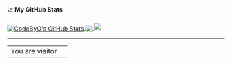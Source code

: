 <!--
**CodeByO/CodeByO** is a ✨ _special_ ✨ repository because its `README.md` (this file) appears on your GitHub profile.
### 🌱🌱🌱
Here are some ideas to get you started:

- 🔭 I’m currently working on ...
- 🌱 I’m currently learning ...
- 👯 I’m looking to collaborate on ...
- 🤔 I’m looking for help with ...
- 💬 Ask me about ...
- 📫 How to reach me: ...
- 😄 Pronouns: ...
- ⚡ Fun fact: ...
-->
#### &#x1f4c8; My GitHub Stats
<a href="https://CodeByO.net">
  <img align="center" src="https://github-readme-stats.vercel.app/api?username=CodeByO&show_icons=true&line_height=33&count_private=true&theme=dark" alt="CodeByO's GitHub Stats" />
</a>

<a href="https://CodeByO.net">
  <img align="center" src="https://github-readme-stats.vercel.app/api/top-langs/?username=CodeByO&&hide=cmake&langs_count=4&line_height=35&theme=dark" />
</a>

<a href="https://CodeByO.net">
  <img src="https://github-readme-streak-stats.herokuapp.com/?user=CodeByO&theme=dark" />
</a>
<br/>

---

<table>
  <tr>
    <td>You are visitor</td>
    <td><img src="https://profile-counter.glitch.me/CodeByO/count.svg" alt="" /></td>
  </tr>
</table>
